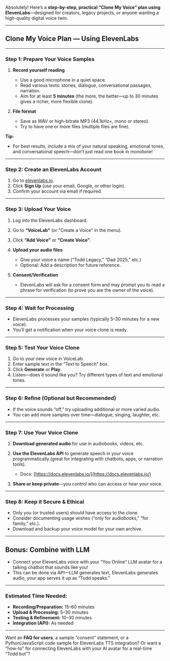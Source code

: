 Absolutely! Here’s a **step-by-step, practical “Clone My Voice” plan using ElevenLabs**—designed for creators, legacy projects, or anyone wanting a high-quality digital voice twin.

---

## **Clone My Voice Plan — Using ElevenLabs**

---

### **Step 1: Prepare Your Voice Samples**

1. **Record yourself reading**

   * Use a good microphone in a quiet space.
   * Read various texts: stories, dialogue, conversational passages, narration.
   * Aim for at least **5 minutes** (the more, the better—up to 30 minutes gives a richer, more flexible clone).
2. **File format**

   * Save as WAV or high-bitrate MP3 (44.1kHz+, mono or stereo).
   * Try to have one or more files (multiple files are fine).

**Tip:**

* For best results, include a mix of your natural speaking, emotional tones, and conversational speech—don’t just read one book in monotone!

---

### **Step 2: Create an ElevenLabs Account**

1. Go to [elevenlabs.io](https://elevenlabs.io/).
2. Click **Sign Up** (use your email, Google, or other login).
3. Confirm your account via email if required.

---

### **Step 3: Upload Your Voice**

1. Log into the ElevenLabs dashboard.
2. Go to **“VoiceLab”** (or "Create a Voice" in the menu).
3. Click **“Add Voice”** or **“Create Voice”**.
4. **Upload your audio files**

   * Give your voice a name (“Todd Legacy,” “Dad 2025,” etc.)
   * Optional: Add a description for future reference.
5. **Consent/Verification**

   * ElevenLabs will ask for a consent form and may prompt you to read a phrase for verification (to prove you are the owner of the voice).

---

### **Step 4: Wait for Processing**

* ElevenLabs processes your samples (typically 5–30 minutes for a new voice).
* You’ll get a notification when your voice clone is ready.

---

### **Step 5: Test Your Voice Clone**

1. Go to your new voice in VoiceLab.
2. Enter sample text in the “Text to Speech” box.
3. Click **Generate** or **Play**.
4. Listen—does it sound like you? Try different types of text and emotional tones.

---

### **Step 6: Refine (Optional but Recommended)**

* If the voice sounds “off,” try uploading additional or more varied audio.
* You can add more samples over time—dialogue, singing, laughter, etc.

---

### **Step 7: Use Your Voice Clone**

1. **Download generated audio** for use in audiobooks, videos, etc.
2. **Use the ElevenLabs API** to generate speech in your voice programmatically (great for integrating with chatbots, apps, or narration tools).

   * Docs: [https://docs.elevenlabs.io/](https://docs.elevenlabs.io/)
3. **Share or keep private**—you control who can access or hear your voice.

---

### **Step 8: Keep it Secure & Ethical**

* Only you (or trusted users) should have access to the clone.
* Consider documenting usage wishes (“only for audiobooks,” “for family,” etc.).
* Download and backup your voice model for your own archive.

---

## **Bonus: Combine with LLM**

* Connect your ElevenLabs voice with your “You Online” LLM avatar for a talking chatbot that sounds like you!
* This can be done via API—LLM generates text, ElevenLabs generates audio, your app serves it up as “Todd speaks.”

---

### **Estimated Time Needed:**

* **Recording/Preparation:** 15–60 minutes
* **Upload & Processing:** 5–30 minutes
* **Testing & Refinement:** 10–30 minutes
* **Integration (API):** As needed

---

Want an **FAQ for users**, a sample “consent” statement, or a Python/JavaScript code sample for ElevenLabs TTS integration?
Or want a “how-to” for connecting ElevenLabs with your AI avatar for a real-time “Todd bot”?
